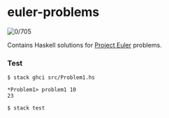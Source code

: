 # euler-problems

![0/705](https://img.shields.io/badge/Solved-0%20%2F%20705-red)

Contains Haskell solutions for [Project Euler](https://projecteuler.net)
problems.

### Test

```
$ stack ghci src/Problem1.hs

*Problem1> problem1 10
23

$ stack test
```
